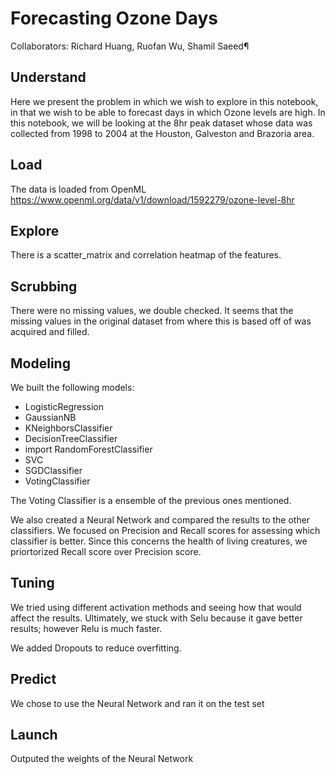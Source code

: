# Forecasting Ozone Days
Collaborators: Richard Huang, Ruofan Wu, Shamil Saeed¶

## Understand
Here we present the problem in which we wish to explore in this notebook, in that we wish to be able to forecast days in which Ozone levels are high. In this notebook, we will be looking at the 8hr peak dataset whose data was collected from 1998 to 2004 at the Houston, Galveston and Brazoria area.

## Load
The data is loaded from OpenML
https://www.openml.org/data/v1/download/1592279/ozone-level-8hr

## Explore
There is a scatter_matrix and correlation heatmap of the features. 

## Scrubbing
There were no missing values, we double checked. It seems that the missing values in the original dataset from where this is based off of was acquired and filled. 

## Modeling
We built the following models:

- LogisticRegression
- GaussianNB
- KNeighborsClassifier
- DecisionTreeClassifier
- import RandomForestClassifier
- SVC
- SGDClassifier
- VotingClassifier

The Voting Classifier is a ensemble of the previous ones mentioned.

We also created a Neural Network and compared the results to the other classifiers.
We focused on Precision and Recall scores for assessing which classifier is better. Since this concerns the health of living creatures, we priortorized Recall score over Precision score.

## Tuning
We tried using different activation methods and seeing how that would affect the results. Ultimately, we stuck with Selu because it gave better results; however Relu is much faster.

We added Dropouts to reduce overfitting.

## Predict
We chose to use the Neural Network and ran it on the test set

## Launch
Outputed the weights of the Neural Network

